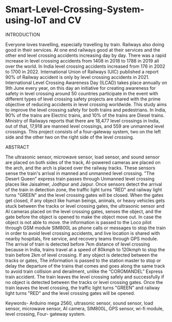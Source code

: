 # Smart-Level-Crossing-System-using-IoT and CV

INTRODUCTION

Everyone loves travelling, especially travelling by train. Railways also doing good in their services. At one end railways good at their services and the other end level crossing accidents increasing day by day. There was a rapid increase in level crossing accidents from 1408 in 2018 to 1788 in 2019 all over the world. In India level crossing accidents increased from 176 in 2002 to 1700 in 2022. International Union of Railways (UIC) published a report 90% of Railway accident is only by level crossing accidents in 2021. International Level Crossing Awareness Day (ILCAD) takes place annually on 9th June every year, on this day an initiative for creating awareness for safety in level crossing around 50 countries participate in the event with different types of level crossing safety projects are shared with the prime objective of reducing accidents in level crossing worldwide. This study aims to improve the level crossing safety for both trains and pedestrians. In India, 90% of the trains are Electric trains, and 10% of the trains are Diesel trains. Ministry of Railways reports that there are 18,477 level crossings in India, out of that, 17,918 are manned level crossings, and 559 are unmanned level crossings. This project consists of a four-gateway system, two on the left side and the other two on the right side of the level crossing.


ABSTRACT

The ultrasonic sensor, microwave sensor, load sensor, and sound sensor are placed on both sides of the track, AI-powered cameras are placed on the arch, and the arch is placed over the railway tracks. These sensors sense the train's arrival in manned and unmanned level crossing. "The Desert Queen" express train passes through Unmanned level crossing places like Jaisalmer, Jodhpur and Jaipur. Once sensors detect the arrival of the train in detection zone, the traffic light turns "RED" and railway light turns "GREEN" and the level crossing gates will be closed. When the gates get closed, if any object like human beings, animals, or heavy vehicles gets stuck between the tracks or level crossing gates, the ultrasonic sensor and AI cameras placed on the level crossing gates, senses the object, and the gate before the object is opened to make the object move out. In case the object is not able to move. the information is passed to the Loco pilot through GSM module SIM800L as phone calls or messages to stop the train in order to avoid level crossing accidents, and live location is shared with nearby hospitals, fire service, and recovery teams through GPS module. The arrival of train is detected before 7km distance of level crossing because in India, trains travel at a speed of 80kmph to 120kmph to stop the train before 2km of level crossing. If any object is detected between the tracks or gates, The information is passed to the station master to stop or delay the departure of the trains that comes and goes along the same track to avoid train collision and derailment, unlike the “COROMANDEL” Express train accident. The train leaves the level crossing safely and successfully if no object is detected between the tracks or level crossing gates. Once the train leaves the level crossing, the traffic light turns "GREEN" and railway light turns "RED" and the level crossing gates will be opened.

Keywords- Arduino mega 2560, ultrasonic sensor, sound sensor, load sensor, microwave sensor, AI camera, SIM800L, GPS sensor, wi-fi module, level crossing, Four- gateway system.  
